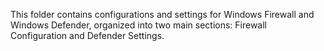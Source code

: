 This folder contains configurations and settings for Windows Firewall and Windows Defender, organized into two main sections: Firewall Configuration and Defender Settings.
